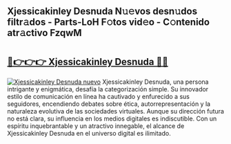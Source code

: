 ## Xjessicakinley Desnuda N𝚞𝚎vos desn𝚞dos filtr𝚊dos - Parts-LoH F𝚘tos vid𝚎o - C𝚘ntenido atr𝚊ctivo FzqwM

# <h2><a href="http://mb701u.tromn.icu/?c=Xjessicakinley+Desnuda">🔗👉👉👉 Xjessicakinley Desnuda 🔗🔗</a></h2>

[![Xjessicakinley Desnuda nuevo](https://i.imgur.com/pEAQMta.gif)](http://mb701u.tromn.icu/?c=Xjessicakinley+Desnuda)
Xjessicakinley Desnuda, una persona intrigante y enigmática, desafía la categorización simple. Su innovador estilo de comunicación en línea ha cautivado y enfurecido a sus seguidores, encendiendo debates sobre ética, autorrepresentación y la naturaleza evolutiva de las sociedades virtuales. Aunque su dirección futura no está clara, su influencia en los medios digitales es indiscutible. Con un espíritu inquebrantable y un atractivo innegable, el alcance de Xjessicakinley Desnuda en el universo digital es ilimitado.
